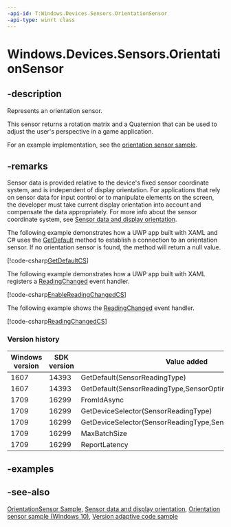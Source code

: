 ```yaml
---
-api-id: T:Windows.Devices.Sensors.OrientationSensor
-api-type: winrt class
---
```


<!-- Class syntax.
public class OrientationSensor : Windows.Devices.Sensors.IOrientationSensor, Windows.Devices.Sensors.IOrientationSensor2, Windows.Devices.Sensors.IOrientationSensorDeviceId
-->

# Windows.Devices.Sensors.OrientationSensor

## -description

Represents an orientation sensor.

This sensor returns a rotation matrix and a Quaternion that can be used to adjust the user's perspective in a game application.

For an example implementation, see the [orientation sensor sample](https://github.com/Microsoft/Windows-universal-samples/tree/master/Samples/OrientationSensor).

## -remarks

Sensor data is provided relative to the device's fixed sensor coordinate system, and is independent of display orientation. For applications that rely on sensor data for input control or to manipulate elements on the screen, the developer must take current display orientation into account and compensate the data appropriately. For more info about the sensor coordinate system, see [Sensor data and display orientation](https://msdn.microsoft.com/library/f90937f1-edaf-469c-b360-2ed67cb4fad0).

The following example demonstrates how a UWP app built with XAML and C# uses the [GetDefault](orientationsensor_getdefault_2064571144.md) method to establish a connection to an orientation sensor. If no orientation sensor is found, the method will return a null value.

[!code-csharp[GetDefaultCS](../windows.devices.sensors/code/orientation/csharp/Scenario1.xaml.cs#SnippetGetDefaultCS)]

The following example demonstrates how a UWP app built with XAML registers a [ReadingChanged](orientationsensor_readingchanged.md) event handler.

[!code-csharp[EnableReadingChangedCS](../windows.devices.sensors/code/orientation/csharp/Scenario1.xaml.cs#SnippetEnableReadingChangedCS)]

The following example shows the [ReadingChanged](orientationsensor_readingchanged.md) event handler.

[!code-csharp[ReadingChangedCS](../windows.devices.sensors/code/orientation/csharp/Scenario1.xaml.cs#SnippetReadingChangedCS)]

### Version history

| Windows version | SDK version | Value added |
| -- | -- | -- |
| 1607 | 14393 | GetDefault(SensorReadingType) |
| 1607 | 14393 | GetDefault(SensorReadingType,SensorOptimizationGoal) |
| 1709 | 16299 | FromIdAsync |
| 1709 | 16299 | GetDeviceSelector(SensorReadingType) |
| 1709 | 16299 | GetDeviceSelector(SensorReadingType,SensorOptimizationGoal) |
| 1709 | 16299 | MaxBatchSize |
| 1709 | 16299 | ReportLatency |

## -examples

## -see-also

[OrientationSensor Sample](https://go.microsoft.com/fwlink/p/?linkid=241382), [Sensor data and display orientation](https://msdn.microsoft.com/library/f90937f1-edaf-469c-b360-2ed67cb4fad0), [Orientation sensor sample (Windows 10)](https://go.microsoft.com/fwlink/p/?LinkId=620580), [Version adaptive code sample](https://github.com/Microsoft/Windows-universal-samples/tree/master/Samples/VersionAdaptiveCode)
